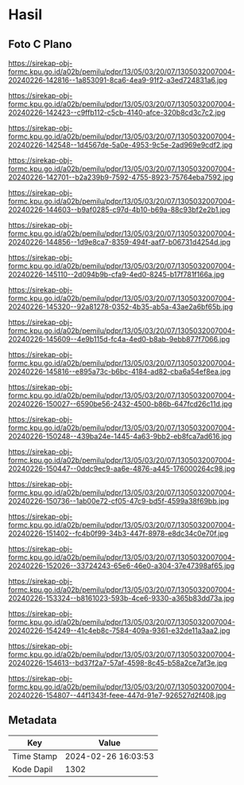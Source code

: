 # Hasil

## Foto C Plano

https://sirekap-obj-formc.kpu.go.id/a02b/pemilu/pdpr/13/05/03/20/07/1305032007004-20240226-142816--1a853091-8ca6-4ea9-91f2-a3ed724831a6.jpg

https://sirekap-obj-formc.kpu.go.id/a02b/pemilu/pdpr/13/05/03/20/07/1305032007004-20240226-142423--c9ffb112-c5cb-4140-afce-320b8cd3c7c2.jpg

https://sirekap-obj-formc.kpu.go.id/a02b/pemilu/pdpr/13/05/03/20/07/1305032007004-20240226-142548--1d4567de-5a0e-4953-9c5e-2ad969e9cdf2.jpg

https://sirekap-obj-formc.kpu.go.id/a02b/pemilu/pdpr/13/05/03/20/07/1305032007004-20240226-142701--b2a239b9-7592-4755-8923-75764eba7592.jpg

https://sirekap-obj-formc.kpu.go.id/a02b/pemilu/pdpr/13/05/03/20/07/1305032007004-20240226-144603--b9af0285-c97d-4b10-b69a-88c93bf2e2b1.jpg

https://sirekap-obj-formc.kpu.go.id/a02b/pemilu/pdpr/13/05/03/20/07/1305032007004-20240226-144856--1d9e8ca7-8359-494f-aaf7-b06731d4254d.jpg

https://sirekap-obj-formc.kpu.go.id/a02b/pemilu/pdpr/13/05/03/20/07/1305032007004-20240226-145110--2d094b9b-cfa9-4ed0-8245-b17f781f166a.jpg

https://sirekap-obj-formc.kpu.go.id/a02b/pemilu/pdpr/13/05/03/20/07/1305032007004-20240226-145320--92a81278-0352-4b35-ab5a-43ae2a6bf65b.jpg

https://sirekap-obj-formc.kpu.go.id/a02b/pemilu/pdpr/13/05/03/20/07/1305032007004-20240226-145609--4e9b115d-fc4a-4ed0-b8ab-9ebb877f7066.jpg

https://sirekap-obj-formc.kpu.go.id/a02b/pemilu/pdpr/13/05/03/20/07/1305032007004-20240226-145816--e895a73c-b6bc-4184-ad82-cba6a54ef8ea.jpg

https://sirekap-obj-formc.kpu.go.id/a02b/pemilu/pdpr/13/05/03/20/07/1305032007004-20240226-150027--6590be56-2432-4500-b86b-647fcd26c11d.jpg

https://sirekap-obj-formc.kpu.go.id/a02b/pemilu/pdpr/13/05/03/20/07/1305032007004-20240226-150248--439ba24e-1445-4a63-9bb2-eb8fca7ad616.jpg

https://sirekap-obj-formc.kpu.go.id/a02b/pemilu/pdpr/13/05/03/20/07/1305032007004-20240226-150447--0ddc9ec9-aa6e-4876-a445-176000264c98.jpg

https://sirekap-obj-formc.kpu.go.id/a02b/pemilu/pdpr/13/05/03/20/07/1305032007004-20240226-150736--1ab00e72-cf05-47c9-bd5f-4599a38f69bb.jpg

https://sirekap-obj-formc.kpu.go.id/a02b/pemilu/pdpr/13/05/03/20/07/1305032007004-20240226-151402--fc4b0f99-34b3-447f-8978-e8dc34c0e70f.jpg

https://sirekap-obj-formc.kpu.go.id/a02b/pemilu/pdpr/13/05/03/20/07/1305032007004-20240226-152026--33724243-65e6-46e0-a304-37e47398af65.jpg

https://sirekap-obj-formc.kpu.go.id/a02b/pemilu/pdpr/13/05/03/20/07/1305032007004-20240226-153324--b8161023-593b-4ce6-9330-a365b83dd73a.jpg

https://sirekap-obj-formc.kpu.go.id/a02b/pemilu/pdpr/13/05/03/20/07/1305032007004-20240226-154249--41c4eb8c-7584-409a-9361-e32de11a3aa2.jpg

https://sirekap-obj-formc.kpu.go.id/a02b/pemilu/pdpr/13/05/03/20/07/1305032007004-20240226-154613--bd37f2a7-57af-4598-8c45-b58a2ce7af3e.jpg

https://sirekap-obj-formc.kpu.go.id/a02b/pemilu/pdpr/13/05/03/20/07/1305032007004-20240226-154807--44f1343f-feee-447d-91e7-926527d2f408.jpg


## Metadata

| Key        | Value               |
| ---------- | ------------------- |
| Time Stamp | 2024-02-26 16:03:53 |
| Kode Dapil | 1302                |




